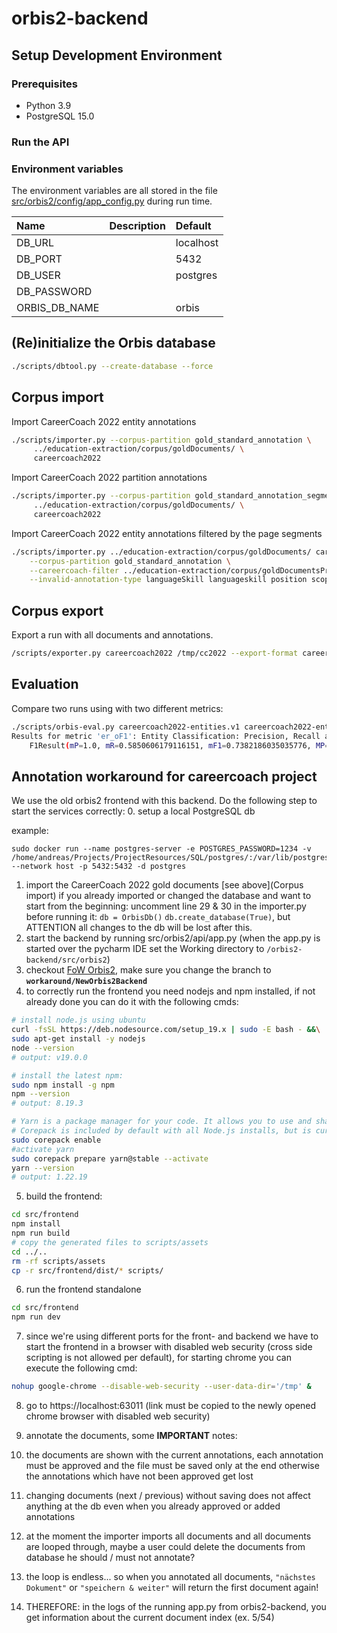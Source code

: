 # orbis2-backend

## Setup Development Environment

### Prerequisites

- Python 3.9
- PostgreSQL 15.0

### Run the API


### Environment variables

The environment variables are all stored in the file [src/orbis2/config/app_config.py](src/orbis2/config/app_config.py) during run time.

| Name                        | Description           | Default            |
| :----                       |:----------------------|:-------------------|
| DB_URL                      |                       | localhost          |
| DB_PORT                     |                       | 5432               |
| DB_USER                     |                       | postgres           |
| DB_PASSWORD                 |                       |                    |
| ORBIS_DB_NAME               |                       | orbis              |


## (Re)initialize the Orbis database

```bash
./scripts/dbtool.py --create-database --force
``` 

## Corpus import

Import CareerCoach 2022 entity annotations
```bash
./scripts/importer.py --corpus-partition gold_standard_annotation \
     ../education-extraction/corpus/goldDocuments/ \
     careercoach2022  
```

Import CareerCoach 2022 partition annotations
```bash
./scripts/importer.py --corpus-partition gold_standard_annotation_segmentation \
     ../education-extraction/corpus/goldDocuments/ \
     careercoach2022
```

Import CareerCoach 2022 entity annotations filtered by the page segments
```bash
./scripts/importer.py ../education-extraction/corpus/goldDocuments/ careercoach2022 \
    --corpus-partition gold_standard_annotation \
    --careercoach-filter ../education-extraction/corpus/goldDocumentsPre/ \
    --invalid-annotation-type languageSkill languageskill position scope school softskill industry sco
```

## Corpus export

Export a run with all documents and annotations.
```bash
/scripts/exporter.py careercoach2022 /tmp/cc2022 --export-format careercoach2022
``` 

## Evaluation

Compare two runs using with two different metrics:

```bash
./scripts/orbis-eval.py careercoach2022-entities.v1 careercoach2022-entities.v0 --metrics el_oF1
Results for metric 'er_oF1': Entity Classification: Precision, Recall and F1; overlapping matching.
    F1Result(mP=1.0, mR=0.5850606179116151, mF1=0.7382186035035776, MP=0.9636363636363636, MR=0.566183898888596, MF1=0.6802433858599718)
```

## Annotation workaround for careercoach project
We use the old orbis2 frontend with this backend.
Do the following step to start the services correctly:
0. setup a local PostgreSQL db

  example:
  ```
  sudo docker run --name postgres-server -e POSTGRES_PASSWORD=1234 -v /home/andreas/Projects/ProjectResources/SQL/postgres/:/var/lib/postgres --network host -p 5432:5432 -d postgres
  ```
1. import the CareerCoach 2022 gold documents [see above](Corpus import)
  if you already imported or changed the database and want to start from the beginning: uncomment line 29 & 30 in the importer.py before running it: ```db = OrbisDb()``` ```db.create_database(True)```, but ATTENTION all changes to the db will be lost after this.
2. start the backend by running src/orbis2/api/app.py (when the app.py is started over the pycharm IDE set the Working directory to ```/orbis2-backend/src/orbis2```)
3. checkout [FoW Orbis2](https://git.fhgr.ch/nlp/project/future-of-work/orbis2/-/tree/workaround/NewOrbis2Backend), make sure you change the branch to **```workaround/NewOrbis2Backend```**
4. to correctly run the frontend you need nodejs and npm installed, if not already done you can do it with the following cmds:

  ```sh
  # install node.js using ubuntu
  curl -fsSL https://deb.nodesource.com/setup_19.x | sudo -E bash - &&\
  sudo apt-get install -y nodejs
  node --version
  # output: v19.0.0

  # install the latest npm:
  sudo npm install -g npm
  npm --version
  # output: 8.19.3

  # Yarn is a package manager for your code. It allows you to use and share code with other developers from around the world. Yarn does this quickly, securely, and reliably so you don't ever have to worry.
  # Corepack is included by default with all Node.js installs, but is currently opt-in. To enable it, run the following command:
  sudo corepack enable
  #activate yarn
  sudo corepack prepare yarn@stable --activate
  yarn --version
  # output: 1.22.19
  ```

5. build the frontend:

  ```sh
  cd src/frontend
  npm install
  npm run build
  # copy the generated files to scripts/assets
  cd ../..
  rm -rf scripts/assets
  cp -r src/frontend/dist/* scripts/
  ```

6. run the frontend standalone

  ```sh
  cd src/frontend
  npm run dev
  ```

7. since we're using different ports for the front- and backend we have to start the frontend in a browser with disabled web security (cross side scripting is not allowed per default), for starting chrome you can execute the following cmd:

  ```sh
  nohup google-chrome --disable-web-security --user-data-dir='/tmp' &
  ```

8. go to https://localhost:63011 (link must be copied to the newly opened chrome browser with disabled web security)

9. annotate the documents, some **IMPORTANT** notes:
  1. the documents are shown with the current annotations, each annotation must be approved and the file must be saved only at the end otherwise the annotations which have not been approved get lost
  2. changing documents (next / previous) without saving does not affect anything at the db even when you already approved or added annotations
  3. at the moment the importer imports all documents and all documents are looped through, maybe a user could delete the documents from database he should / must not annotate?
  4. the loop is endless... so when you annotated all documents, ```"nächstes Dokument"``` or ```"speichern & weiter"``` will return the first document again!
  5. THEREFORE: in the logs of the running app.py from orbis2-backend, you get information about the current document index (ex. 5/54)
